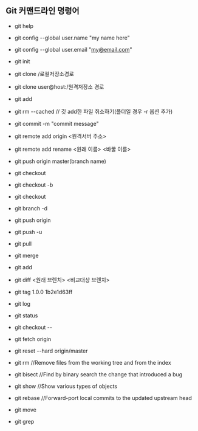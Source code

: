 ## Git 커맨드라인 명령어

- git help
- git config --global user.name "my name here"
- git config --global user.email "my@email.com"
- git init
- git clone /로컬저장소경로
- git clone user@host:/원격저장소 경로
- git add <file name>
- git rm --cached <filename>    // 깃 add한 파일 취소하기(폴더일 경우 -r 옵션 추가)
- git commit -m "commit message"
- git remote add origin <원격서버 주소>
- git remote add rename <원래 이름> <바꿀 이름>
- git push origin master(branch name)
- git checkout
- git checkout -b <branch name>
- git checkout <branch name>
- git branch -d <branch name>
- git push origin <branch name>
- git push -u <name> <name>
- git pull
- git merge <branch name>
- git add <file name>
- git diff <원래 브렌치> <비교대상 브렌치>
- git tag 1.0.0 1b2e1d63ff
- git log
- git status
- git checkout -- <file name>
- git fetch origin
- git reset --hard origin/master

- git rm        //Remove files from the working tree and from the index
- git bisect    //Find by binary search the change that introduced a bug
- git show      //Show various types of objects
- git rebase    //Forward-port local commits to the updated upstream head
- git move
- git grep

